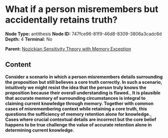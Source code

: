 # What if a person misremembers but accidentally retains truth?

**Node Type:** antithesis
**Node ID:** 747fce96-81f9-46d8-8309-3806a3cadc6d
**Depth:** 4
**Terminal:** No

**Parent:** [Nozickian Sensitivity Theory with Memory Exception](nozickian-sensitivity-theory-with-memory-exception-synthesis-06b0eebd-a522-4070-82a4-eda4fc14ffb0.md)

## Content

**Consider a scenario in which a person misremembers details surrounding the proposition but still believes a core truth correctly. In such a scenario, intuitively we might resist the idea that the person truly knows the proposition because their overall understanding is flawed.**, **It is plausible that accurate memory of surrounding circumstances is integral to claiming current knowledge through memory. Together with common cases of misremembering context while retaining a core truth, this questions the sufficiency of memory retention alone for knowledge.**, **Cases where crucial contextual details are incorrect but the core belief happens to be true challenge the value of accurate retention alone in determining current knowledge.**
